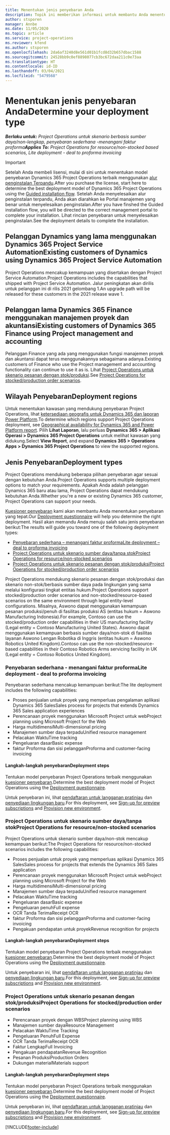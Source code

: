 ```yaml
---
title: Menentukan jenis penyebaran Anda
description: Topik ini memberikan informasi untuk membantu Anda menentukan jenis penyebaran Project operations yang benar untuk perusahaan Anda.
author: stsporen
manager: Annbe
ms.date: 11/05/2020
ms.topic: article
ms.service: project-operations
ms.reviewer: kfend
ms.author: stsporen
ms.openlocfilehash: 2da6af3240d8e561d01b1fcd8d32b657dbac1588
ms.sourcegitcommit: 24528bb9c0ef8898077cb3bc672daa211c0e73aa
ms.translationtype: HT
ms.contentlocale: id-ID
ms.lasthandoff: 03/04/2021
ms.locfileid: "5479568"
---
```

# <a name="determine-your-deployment-type"></a><span data-ttu-id="aed1d-103">Menentukan jenis penyebaran Anda</span><span class="sxs-lookup"><span data-stu-id="aed1d-103">Determine your deployment type</span></span>

<span data-ttu-id="aed1d-104">_**Berlaku untuk:** Project Operations untuk skenario berbasis sumber daya/non-lengkap, penyebaran sederhana -menangani faktur proforma_</span><span class="sxs-lookup"><span data-stu-id="aed1d-104">_**Applies To:** Project Operations for resource/non-stocked based scenarios, Lite deployment - deal to proforma invoicing_</span></span>

> [!IMPORTANT]
> <span data-ttu-id="aed1d-105">Setelah Anda membeli lisensi, mulai di sini untuk menentukan model penyebaran Dynamics 365 Project Operations terbaik menggunakan [alur penginstalan Terpandu](https://aka.ms/provisionprojectoperations).</span><span class="sxs-lookup"><span data-stu-id="aed1d-105">After you purchase the license, start here to determine the best deployment model of Dynamics 365 Project Operations using the [Guided installation flow](https://aka.ms/provisionprojectoperations).</span></span>
> <span data-ttu-id="aed1d-106">Setelah Anda menyelesaikan alur penginstalan terpandu, Anda akan diarahkan ke Portal manajemen yang benar untuk menyelesaikan penginstalan.</span><span class="sxs-lookup"><span data-stu-id="aed1d-106">After you have finshed the Guided installation flow, you will be directed to the correct management portal to complete your installation.</span></span> <span data-ttu-id="aed1d-107">Lihat rincian penyebaran untuk menyelesaikan penginstalan.</span><span class="sxs-lookup"><span data-stu-id="aed1d-107">See the deployment details to complete the installation.</span></span>


## <a name="existing-customers-of-dynamics-using-dynamics-365-project-service-automation"></a><span data-ttu-id="aed1d-108">Pelanggan Dynamics yang lama menggunakan Dynamics 365 Project Service Automation</span><span class="sxs-lookup"><span data-stu-id="aed1d-108">Existing customers of Dynamics using Dynamics 365 Project Service Automation</span></span>
<span data-ttu-id="aed1d-109">Project Operations mencakup kemampuan yang disertakan dengan Project Service Automation.</span><span class="sxs-lookup"><span data-stu-id="aed1d-109">Project Operations includes the capabilities that shipped with Project Service Automation.</span></span> <span data-ttu-id="aed1d-110">Jalur peningkatan akan dirilis untuk pelanggan ini di rilis 2021 gelombang 1.</span><span class="sxs-lookup"><span data-stu-id="aed1d-110">An upgrade path will be released for these customers in the 2021 release wave 1.</span></span>

## <a name="existing-customers-of-dynamics-365-finance-using-project-management-and-accounting"></a><span data-ttu-id="aed1d-111">Pelanggan lama Dynamics 365 Finance menggunakan manajemen proyek dan akuntansi</span><span class="sxs-lookup"><span data-stu-id="aed1d-111">Existing customers of Dynamics 365 Finance using Project management and accounting</span></span> 

<span data-ttu-id="aed1d-112">Pelanggan Finance yang ada yang menggunakan fungsi manajemen proyek dan akuntansi dapat terus menggunakannya sebagaimana adanya.</span><span class="sxs-lookup"><span data-stu-id="aed1d-112">Existing customers of Finance who use the Project management and accounting functionality can continue to use it as is.</span></span> <span data-ttu-id="aed1d-113">Lihat [Project Operations untuk skenario pesanan dengan stok/produksi](#pma).</span><span class="sxs-lookup"><span data-stu-id="aed1d-113">See [Project Operations for stocked/production order scenarios](#pma).</span></span>


## <a name="deployment-regions"></a><span data-ttu-id="aed1d-114">Wilayah Penyebaran</span><span class="sxs-lookup"><span data-stu-id="aed1d-114">Deployment regions</span></span>
<span data-ttu-id="aed1d-115">Untuk menentukan kawasan yang mendukung penyebaran Project Operations, lihat [ketersediaan geografis untuk Dynamics 365 dan laporan Power Platform](https://dynamics.microsoft.com/en-us/geographic-availability/).</span><span class="sxs-lookup"><span data-stu-id="aed1d-115">To determine which regions support Project Operations deployment, see [Geographical availability for Dynamics 365 and Power Platform report](https://dynamics.microsoft.com/en-us/geographic-availability/).</span></span> <span data-ttu-id="aed1d-116">Pilih **Lihat Laporan**, lalu perluas **Dynamics 365 > Aplikasi Operasi > Dynamics 365 Project Operations** untuk melihat kawasan yang didukung.</span><span class="sxs-lookup"><span data-stu-id="aed1d-116">Select **View Report**, and expand **Dynamics 365 > Operations Apps > Dynamics 365 Project Operations** to view the supported regions.</span></span>

## <a name="deployment-types"></a><span data-ttu-id="aed1d-117">Jenis Penyebaran</span><span class="sxs-lookup"><span data-stu-id="aed1d-117">Deployment types</span></span>
<span data-ttu-id="aed1d-118">Project Operations mendukung beberapa pilihan penyebaran agar sesuai dengan kebutuhan Anda.</span><span class="sxs-lookup"><span data-stu-id="aed1d-118">Project Operations supports multiple deployment options to match your requirements.</span></span> <span data-ttu-id="aed1d-119">Apakah Anda adalah pelanggan Dynamics 365 baru atau lama, Project Operations dapat mendukung kebutuhan Anda.</span><span class="sxs-lookup"><span data-stu-id="aed1d-119">Whether you're a new or existing Dynamics 365 customer, Project Operations can support your needs.</span></span>

<span data-ttu-id="aed1d-120">[Kuesioner penyebaran](https://aka.ms/provisionprojectoperations) kami akan membantu Anda menentukan penyebaran yang tepat.</span><span class="sxs-lookup"><span data-stu-id="aed1d-120">Our [Deployment questionnaire](https://aka.ms/provisionprojectoperations) will help you determine the right deployment.</span></span> <span data-ttu-id="aed1d-121">Hasil akan memandu Anda menuju salah satu jenis penyebaran berikut:</span><span class="sxs-lookup"><span data-stu-id="aed1d-121">The results will guide you toward one of the following deployment types:</span></span>

- [<span data-ttu-id="aed1d-122">Penyebaran sederhana – menangani faktur proforma</span><span class="sxs-lookup"><span data-stu-id="aed1d-122">Lite deployment – deal to proforma invoicing</span></span>](#lite)
- [<span data-ttu-id="aed1d-123">Project Operations untuk skenario sumber daya/tanpa stok</span><span class="sxs-lookup"><span data-stu-id="aed1d-123">Project Operations for resource/non-stocked scenarios</span></span>](#integrated)
- [<span data-ttu-id="aed1d-124">Project Operations untuk skenario pesanan dengan stok/produksi</span><span class="sxs-lookup"><span data-stu-id="aed1d-124">Project Operations for stocked/production order scenarios</span></span>](#pma)

<span data-ttu-id="aed1d-125">Project Operations mendukung skenario pesanan dengan stok/produksi dan skenario non-stok/berbasis sumber daya pada lingkungan yang sama melalui konfigurasi tingkat entitas hukum.</span><span class="sxs-lookup"><span data-stu-id="aed1d-125">Project Operations support stocked/production order scenarios and non-stocked/resource-based scenarios on the same environment through legal entity-level configurations.</span></span> <span data-ttu-id="aed1d-126">Misalnya, Aswono dapat menggunakan kemampuan pesanan produksi/penuh di fasilitas produksi AS (entitas hukum = Aswono Manufacturing Indonesia).</span><span class="sxs-lookup"><span data-stu-id="aed1d-126">For example, Contoso can use the stocked/production order capabilities in their US manufacturing facility (Legal entity = Contoso Manufacturing United States).</span></span> <span data-ttu-id="aed1d-127">Aswono dapat menggunakan kemampuan berbasis sumber daya/non-stok di fasilitas layanan Aswono Lengan Robotika di Inggris (entitas hukum = Aswono Robotics United Kingdom).</span><span class="sxs-lookup"><span data-stu-id="aed1d-127">Contoso can use the non-stocked/resource-based capabilities in their Contoso Robotics Arms servicing facility in UK (Legal entity = Contoso Robotics United Kingdom).</span></span>

### <a name="lite-deployment---deal-to-proforma-invoicing"></a><a  name="lite"></a><span data-ttu-id="aed1d-128">Penyebaran sederhana - menangani faktur proforma</span><span class="sxs-lookup"><span data-stu-id="aed1d-128">Lite deployment - deal to proforma invoicing</span></span>

<span data-ttu-id="aed1d-129">Penyebaran sederhana mencakup kemampuan berikut:</span><span class="sxs-lookup"><span data-stu-id="aed1d-129">The lite deployment includes the following capabilities:</span></span>

- <span data-ttu-id="aed1d-130">Proses penjualan untuk proyek yang memperluas pengalaman aplikasi Dynamics 365 Sales</span><span class="sxs-lookup"><span data-stu-id="aed1d-130">Sales process for projects that extends Dynamics 365 Sales application experiences</span></span>
- <span data-ttu-id="aed1d-131">Perencanaan proyek menggunakan Microsoft Project untuk web</span><span class="sxs-lookup"><span data-stu-id="aed1d-131">Project planning using Microsoft Project for the Web</span></span>
- <span data-ttu-id="aed1d-132">Harga multidimensi</span><span class="sxs-lookup"><span data-stu-id="aed1d-132">Multi-dimensional pricing</span></span>
- <span data-ttu-id="aed1d-133">Manajemen sumber daya terpadu</span><span class="sxs-lookup"><span data-stu-id="aed1d-133">Unified resource management</span></span>
- <span data-ttu-id="aed1d-134">Pelacakan Waktu</span><span class="sxs-lookup"><span data-stu-id="aed1d-134">Time tracking</span></span>
- <span data-ttu-id="aed1d-135">Pengeluaran dasar</span><span class="sxs-lookup"><span data-stu-id="aed1d-135">Basic expense</span></span>
- <span data-ttu-id="aed1d-136">faktur Proforma dan sisi pelanggan</span><span class="sxs-lookup"><span data-stu-id="aed1d-136">Proforma and customer-facing invoicing</span></span> 

#### <a name="deployment-steps"></a><span data-ttu-id="aed1d-137">Langkah-langkah penyebaran</span><span class="sxs-lookup"><span data-stu-id="aed1d-137">Deployment steps</span></span>
<span data-ttu-id="aed1d-138">Tentukan model penyebaran Project Operations terbaik menggunakan [kuesioner penyebaran](https://aka.ms/provisionprojectoperations).</span><span class="sxs-lookup"><span data-stu-id="aed1d-138">Determine the best deployment model of Project Operations using the [Deployment questionnaire](https://aka.ms/provisionprojectoperations).</span></span>

<span data-ttu-id="aed1d-139">Untuk penyebaran ini, lihat [pendaftaran untuk langganan pratinjau](lite-preview-subscription-sign-up.md) dan [penyediaan lingkungan baru](lite-deployment.md).</span><span class="sxs-lookup"><span data-stu-id="aed1d-139">For this deployment, see [Sign-up for preview subscriptions](lite-preview-subscription-sign-up.md) and [Provision new environment](lite-deployment.md).</span></span> 


### <a name="project-operations-for-resourcenon-stocked-scenarios"></a><a name="integrated"></a><span data-ttu-id="aed1d-140">Project Operations untuk skenario sumber daya/tanpa stok</span><span class="sxs-lookup"><span data-stu-id="aed1d-140">Project Operations for resource/non-stocked scenarios</span></span>
<span data-ttu-id="aed1d-141">Project Operations untuk skenario sumber daya/non-stok mencakup kemampuan berikut:</span><span class="sxs-lookup"><span data-stu-id="aed1d-141">The Project Operations for resource/non-stocked scenarios includes the following capabilities:</span></span>
 
- <span data-ttu-id="aed1d-142">Proses penjualan untuk proyek yang memperluas aplikasi Dynamics 365 Sales</span><span class="sxs-lookup"><span data-stu-id="aed1d-142">Sales process for projects that extends the Dynamics 365 Sales application</span></span>
- <span data-ttu-id="aed1d-143">Perencanaan proyek menggunakan Microsoft Project untuk web</span><span class="sxs-lookup"><span data-stu-id="aed1d-143">Project planning using Microsoft Project for the Web</span></span>
- <span data-ttu-id="aed1d-144">Harga multidimensi</span><span class="sxs-lookup"><span data-stu-id="aed1d-144">Multi-dimensional pricing</span></span>
- <span data-ttu-id="aed1d-145">Manajemen sumber daya terpadu</span><span class="sxs-lookup"><span data-stu-id="aed1d-145">Unified resource management</span></span>
- <span data-ttu-id="aed1d-146">Pelacakan Waktu</span><span class="sxs-lookup"><span data-stu-id="aed1d-146">Time tracking</span></span>
- <span data-ttu-id="aed1d-147">Pengeluaran dasar</span><span class="sxs-lookup"><span data-stu-id="aed1d-147">Basic expense</span></span>
- <span data-ttu-id="aed1d-148">Pengeluaran penuh</span><span class="sxs-lookup"><span data-stu-id="aed1d-148">Full expense</span></span>
- <span data-ttu-id="aed1d-149">OCR Tanda Terima</span><span class="sxs-lookup"><span data-stu-id="aed1d-149">Receipt OCR</span></span>
- <span data-ttu-id="aed1d-150">faktur Proforma dan sisi pelanggan</span><span class="sxs-lookup"><span data-stu-id="aed1d-150">Proforma and customer-facing invoicing</span></span> 
- <span data-ttu-id="aed1d-151">Pengakuan pendapatan untuk proyek</span><span class="sxs-lookup"><span data-stu-id="aed1d-151">Revenue recognition for projects</span></span>

#### <a name="deployment-steps"></a><span data-ttu-id="aed1d-152">Langkah-langkah penyebaran</span><span class="sxs-lookup"><span data-stu-id="aed1d-152">Deployment steps</span></span>
<span data-ttu-id="aed1d-153">Tentukan model penyebaran Project Operations terbaik menggunakan [kuesioner penyebaran](https://aka.ms/provisionprojectoperations).</span><span class="sxs-lookup"><span data-stu-id="aed1d-153">Determine the best deployment model of Project Operations using the [Deployment questionnaire](https://aka.ms/provisionprojectoperations).</span></span>

<span data-ttu-id="aed1d-154">Untuk penyebaran ini, lihat [pendaftaran untuk langganan pratinjau](resource-sign-up-preview-subscription.md) dan [penyediaan lingkungan baru](resource-provision-new-environment.md).</span><span class="sxs-lookup"><span data-stu-id="aed1d-154">For this deployment, see [Sign-up for preview subscriptions](resource-sign-up-preview-subscription.md) and [Provision new environment](resource-provision-new-environment.md).</span></span> 


### <a name="project-operations-for-stockedproduction-order-scenarios"></a><a name="pma"></a><span data-ttu-id="aed1d-155">Project Operations untuk skenario pesanan dengan stok/produksi</span><span class="sxs-lookup"><span data-stu-id="aed1d-155">Project Operations for stocked/production order scenarios</span></span>

- <span data-ttu-id="aed1d-156">Perencanaan proyek dengan WBS</span><span class="sxs-lookup"><span data-stu-id="aed1d-156">Project planning using WBS</span></span>
- <span data-ttu-id="aed1d-157">Manajemen sumber daya</span><span class="sxs-lookup"><span data-stu-id="aed1d-157">Resource Management</span></span>
- <span data-ttu-id="aed1d-158">Pelacakan Waktu</span><span class="sxs-lookup"><span data-stu-id="aed1d-158">Time Tracking</span></span>
- <span data-ttu-id="aed1d-159">Pengeluaran Penuh</span><span class="sxs-lookup"><span data-stu-id="aed1d-159">Full Expense</span></span>
- <span data-ttu-id="aed1d-160">OCR Tanda Terima</span><span class="sxs-lookup"><span data-stu-id="aed1d-160">Receipt OCR</span></span>
- <span data-ttu-id="aed1d-161">Faktur Lengkap</span><span class="sxs-lookup"><span data-stu-id="aed1d-161">Full Invoicing</span></span>
- <span data-ttu-id="aed1d-162">Pengakuan pendapatan</span><span class="sxs-lookup"><span data-stu-id="aed1d-162">Revenue Recognition</span></span>
- <span data-ttu-id="aed1d-163">Pesanan Produksi</span><span class="sxs-lookup"><span data-stu-id="aed1d-163">Production Orders</span></span>
- <span data-ttu-id="aed1d-164">Dukungan material</span><span class="sxs-lookup"><span data-stu-id="aed1d-164">Materials support</span></span>

#### <a name="deployment-steps"></a><span data-ttu-id="aed1d-165">Langkah-langkah penyebaran</span><span class="sxs-lookup"><span data-stu-id="aed1d-165">Deployment steps</span></span>
<span data-ttu-id="aed1d-166">Tentukan model penyebaran Project Operations terbaik menggunakan [kuesioner penyebaran](https://aka.ms/provisionprojectoperations).</span><span class="sxs-lookup"><span data-stu-id="aed1d-166">Determine the best deployment model of Project Operations using the [Deployment questionnaire](https://aka.ms/provisionprojectoperations).</span></span>

<span data-ttu-id="aed1d-167">Untuk penyebaran ini, lihat [pendaftaran untuk langganan pratinjau](https://docs.microsoft.com/dynamics365/fin-ops-core/dev-itpro/dev-tools/sign-up-preview-subscription?toc=/dynamics365/finance/toc.json) dan [penyediaan lingkungan baru](https://docs.microsoft.com/dynamics365/fin-ops-core/dev-itpro/deployment/deploy-demo-environment?toc=/dynamics365/finance/toc.json).</span><span class="sxs-lookup"><span data-stu-id="aed1d-167">For this deployment, see [Sign-up for preview subscriptions](https://docs.microsoft.com/dynamics365/fin-ops-core/dev-itpro/dev-tools/sign-up-preview-subscription?toc=/dynamics365/finance/toc.json) and [Provision new environment](https://docs.microsoft.com/dynamics365/fin-ops-core/dev-itpro/deployment/deploy-demo-environment?toc=/dynamics365/finance/toc.json).</span></span> 



[!INCLUDE[footer-include](../includes/footer-banner.md)]
